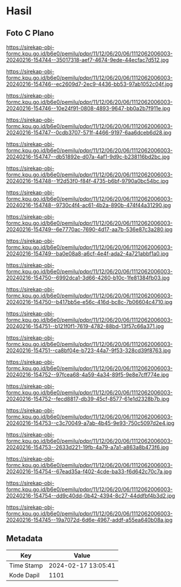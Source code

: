 # Hasil

## Foto C Plano

https://sirekap-obj-formc.kpu.go.id/b6e0/pemilu/pdpr/11/12/06/20/06/1112062006003-20240216-154744--35017318-aef7-4674-9ede-44ecfac7d512.jpg

https://sirekap-obj-formc.kpu.go.id/b6e0/pemilu/pdpr/11/12/06/20/06/1112062006003-20240216-154746--ec2609d7-2ec9-4436-bb53-97ab1052c04f.jpg

https://sirekap-obj-formc.kpu.go.id/b6e0/pemilu/pdpr/11/12/06/20/06/1112062006003-20240216-154746--10e24f91-0808-4893-9647-bb0a2b7f911e.jpg

https://sirekap-obj-formc.kpu.go.id/b6e0/pemilu/pdpr/11/12/06/20/06/1112062006003-20240216-154747--0cdb3707-571f-4466-9197-6aa6dceb6d28.jpg

https://sirekap-obj-formc.kpu.go.id/b6e0/pemilu/pdpr/11/12/06/20/06/1112062006003-20240216-154747--db51892e-d07a-4af1-9d9c-b238116bd2bc.jpg

https://sirekap-obj-formc.kpu.go.id/b6e0/pemilu/pdpr/11/12/06/20/06/1112062006003-20240216-154748--1f2d53f0-f84f-4735-b6bf-9790a0bc54bc.jpg

https://sirekap-obj-formc.kpu.go.id/b6e0/pemilu/pdpr/11/12/06/20/06/1112062006003-20240216-154748--9730c4f4-ac61-4b2a-890b-474f44a31290.jpg

https://sirekap-obj-formc.kpu.go.id/b6e0/pemilu/pdpr/11/12/06/20/06/1112062006003-20240216-154749--6e7770ac-7690-4d17-aa7b-536e87c3a280.jpg

https://sirekap-obj-formc.kpu.go.id/b6e0/pemilu/pdpr/11/12/06/20/06/1112062006003-20240216-154749--ba0e08a8-a6cf-4e4f-ada2-4a721abbf1a0.jpg

https://sirekap-obj-formc.kpu.go.id/b6e0/pemilu/pdpr/11/12/06/20/06/1112062006003-20240216-154750--6992dca1-3d66-4260-b10c-1fe81384fb03.jpg

https://sirekap-obj-formc.kpu.go.id/b6e0/pemilu/pdpr/11/12/06/20/06/1112062006003-20240216-154750--b417bb5e-e56c-416d-bc8c-7b06604c4710.jpg

https://sirekap-obj-formc.kpu.go.id/b6e0/pemilu/pdpr/11/12/06/20/06/1112062006003-20240216-154751--b121f0f1-7619-4782-88bd-13f57c66a371.jpg

https://sirekap-obj-formc.kpu.go.id/b6e0/pemilu/pdpr/11/12/06/20/06/1112062006003-20240216-154751--ca8bf04e-b723-44a7-9f53-328cd39f8763.jpg

https://sirekap-obj-formc.kpu.go.id/b6e0/pemilu/pdpr/11/12/06/20/06/1112062006003-20240216-154752--97fcea68-4a59-4a34-89f5-9e8e7cff774e.jpg

https://sirekap-obj-formc.kpu.go.id/b6e0/pemilu/pdpr/11/12/06/20/06/1112062006003-20240216-154752--fecd8817-db39-45cf-8577-61e1d2328b7b.jpg

https://sirekap-obj-formc.kpu.go.id/b6e0/pemilu/pdpr/11/12/06/20/06/1112062006003-20240216-154753--c3c70049-a7ab-4b45-9e93-750c5097d2e4.jpg

https://sirekap-obj-formc.kpu.go.id/b6e0/pemilu/pdpr/11/12/06/20/06/1112062006003-20240216-154753--2633d221-19fb-4a79-a7a1-a863a8b473f6.jpg

https://sirekap-obj-formc.kpu.go.id/b6e0/pemilu/pdpr/11/12/06/20/06/1112062006003-20240216-154754--67ead35a-f402-4cde-ba33-f6d642c70c7a.jpg

https://sirekap-obj-formc.kpu.go.id/b6e0/pemilu/pdpr/11/12/06/20/06/1112062006003-20240216-154754--dd9c40dd-0b42-4394-8c27-44ddfbf4b3d2.jpg

https://sirekap-obj-formc.kpu.go.id/b6e0/pemilu/pdpr/11/12/06/20/06/1112062006003-20240216-154745--19a7072d-6d6e-4967-addf-a55ea640b08a.jpg


## Metadata

| Key        | Value               |
| ---------- | ------------------- |
| Time Stamp | 2024-02-17 13:05:41 |
| Kode Dapil | 1101                |



